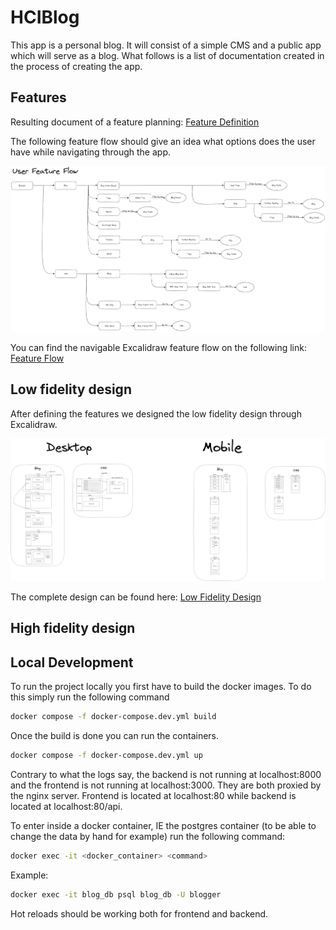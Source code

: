 # HCIBlog

This app is a personal blog. It will consist of a simple CMS and a public app which will serve as a blog.
What follows is a list of documentation created in the process of creating the app.

## Features

Resulting document of a feature planning: [Feature Definition](https://docs.google.com/document/d/1oP6uhsQpW26tulFPwT0G2CROAvSM1v0j-ab-uAB3Wg8/edit?usp=sharing)

The following feature flow should give an idea what options does the user have while navigating through the app.

![Feature Flow](./blobs/featureflow.png)

You can find the navigable Excalidraw feature flow on the following link: [Feature Flow](https://excalidraw.com/#json=tP4zEvAsk5tNIshO0zgc_,37spSGQ2mJX1P_KI6yHR6w)

## Low fidelity design

After defining the features we designed the low fidelity design through Excalidraw.

![Low Fidelity](./blobs/LowFidelity.png)

The complete design can be found here: [Low Fidelity Design](https://excalidraw.com/#json=JlYj6othp-i-WbcYVbgJi,Ns_0vlF5PeKeLlgKxxXevw)

## High fidelity design

## Local Development

To run the project locally you first have to build the docker images. To do this simply run the following command

```bash
docker compose -f docker-compose.dev.yml build
```

Once the build is done you can run the containers.

```bash
docker compose -f docker-compose.dev.yml up
```

Contrary to what the logs say, the backend is not running at localhost:8000 and the frontend is not running at localhost:3000.
They are both proxied by the nginx server. Frontend is located at localhost:80 while backend is located at localhost:80/api.

To enter inside a docker container, IE the postgres container (to be able to change the data by hand for example) run the following command:

```bash
docker exec -it <docker_container> <command>
```

Example:

```bash
docker exec -it blog_db psql blog_db -U blogger
```

Hot reloads should be working both for frontend and backend.
